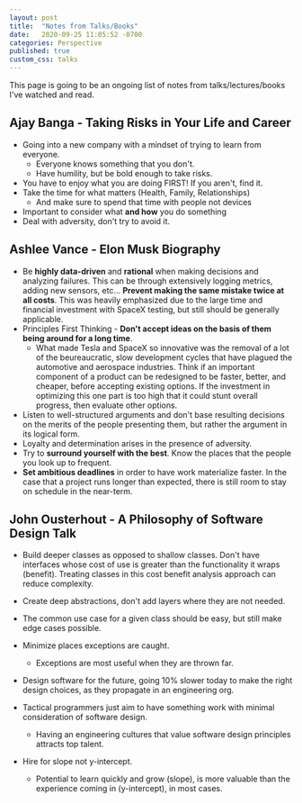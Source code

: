 ```yaml
---
layout: post
title:  "Notes from Talks/Books"
date:   2020-09-25 11:05:52 -0700
categories: Perspective
published: true
custom_css: talks
---
```

This page is going to be an ongoing list of notes from talks/lectures/books I've watched and read.

## Ajay Banga - Taking Risks in Your Life and Career
- Going into a new company with a mindset of trying to learn from everyone.
    - Everyone knows something that you don't.
    - Have humility, but be bold enough to take risks.
- You have to enjoy what you are doing FIRST! If you aren't, find it.
- Take the time for what matters (Health, Family, Relationships)
    - And make sure to spend that time with people not devices
- Important to consider what **and how** you do something
- Deal with adversity, don't try to avoid it.  

## Ashlee Vance - Elon Musk Biography
- Be **highly data-driven** and **rational** when making decisions and analyzing failures. This can be through extensively logging metrics, adding new sensors, etc... **Prevent making the same mistake twice at all costs**.
This was heavily emphasized due to the large time and financial investment with SpaceX testing, but still should be generally applicable.
- Principles First Thinking - **Don't accept ideas on the basis of them being around for a long time**. 
    - What made Tesla and SpaceX so innovative was the removal of a lot of the beureaucratic, slow development cycles that have plagued the automotive and aerospace industries. Think if an important component of a product can be redesigned to be faster, better, and cheaper, before accepting existing options. If the investment in optimizing this one part is too high that it could stunt overall progress, then evaluate other options.
- Listen to well-structured arguments and don't base resulting decisions on the merits of the people presenting them, but rather the argument in its logical form.
- Loyalty and determination arises in the presence of adversity.
- Try to **surround yourself with the best**. Know the places that the people you look up to frequent.
- **Set ambitious deadlines** in order to have work materialize faster. In the case that
a project runs longer than expected, there is still room to stay on schedule in the near-term. 

## John Ousterhout - A Philosophy of Software Design Talk

- Build deeper classes as opposed to shallow classes. Don't have interfaces whose cost of use is greater than the functionality it wraps (benefit). Treating classes in this cost benefit analysis approach can reduce complexity.

- Create deep abstractions, don't add layers where they are not needed. 

- The common use case for a given class should be easy, but still make edge cases possible.

- Minimize places exceptions are caught.
    - Exceptions are most useful when they are thrown far.
- Design software for the future, going 10% slower today to make the right design choices, as they propagate in an engineering org.

- Tactical programmers just aim to have something work with minimal consideration of software design. 
    - Having an engineering cultures that value software design principles attracts top talent.

- Hire for slope not y-intercept.
    - Potential to learn quickly and grow (slope), is more valuable than the experience coming in (y-intercept), in most cases.